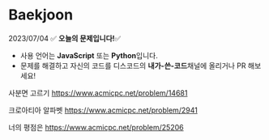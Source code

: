 # Baekjoon
2023/07/04
:white_check_mark: **오늘의 문제입니다!**:white_check_mark:
- 사용 언어는 **JavaScript** 또는 **Python**입니다.
- 문제를 해결하고 자신의 코드를 디스코드의 **내가-쓴-코드**채널에 올리거나 PR 해보세요!

사분면 고르기
https://www.acmicpc.net/problem/14681

크로아티아 알파벳
https://www.acmicpc.net/problem/2941

너의 평점은
https://www.acmicpc.net/problem/25206
